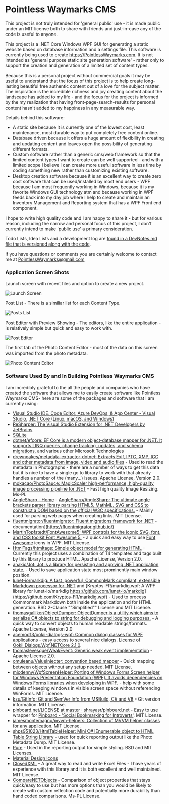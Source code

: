 # Pointless Waymarks CMS

This project is not truly intended for 'general public' use - it is made public under an MIT license both to share with friends and just-in-case any of the code is useful to anyone.

This project is a .NET Core Windows WPF GUI for generating a static website based on database information and a settings file. This software is currently being used to create https://PointlessWaymarks.com. It is not intended as 'general purpose static site generation software' - rather only to support the creation and generation of a limited set of content types.

Because this is a personal project without commercial goals it may be useful to understand that the focus of this project is to help create long-lasting beautiful free authentic content out of a love for the subject matter. The inspiration is the incredible richness and joy creating content about the landscape has added to my life - and the focus for the project is informed by the my realization that having front-page-search-results for personal content hasn't added to my happiness in any measurable way.

Details behind this software:
 - A static site because it is currently one of the lowest cost, least maintenance, most durable way to put completely free content online.
 - Database driven because it offers a huge amount of flexibility in creating and updating content and leaves open the possibility of generating different formats.
 - Custom software rather than a generic cms/web framework so that the limited content types I want to create can be well supported - and with a limited scope I believe I can create more useful software in less time by coding something new rather than customizing existing software.
 - Desktop creation software because it is an excellent way to create zero cost software that can be used/installed by most end users - WPF because I am most frequently working in Windows, because it is my favorite Windows GUI technology atm and because working in WPF feeds back into my day job where I help to create and maintain an Inventory Management and Reporting system that has a WPF Front end component.
 
 I hope to write high quality code and I am happy to share it - but for various reason, including the narrow and personal focus of this project, I don't currently intend to make 'public use' a primary consideration.

Todo Lists, Idea Lists and a development log are [found in a DevNotes.md file that is versioned along with the code](PointlessWaymarksCmsContentEditor/DevNotes.md).

If you have questions or comments you are certainly welcome to contact me at PointlessWaymarks@gmail.com


### Application Screen Shots

Launch screen with recent files and option to create a new project.

![Launch Screen](PointlessWaymarksCmsScreenShots/LaunchScreen.jpg "Launch Screen")


Post List - There is a similiar list for each Content Type.

![Posts List](PointlessWaymarksCmsScreenShots/PostsList.jpg "Posts List")


Post Editor with Preview Showing - The editors, like the entire application - is relatively simple but quick and easy to work with.

![Post Editor](PointlessWaymarksCmsScreenShots/PostEditorWithPreview.jpg "Post Editor")


The first tab of the Photo Content Editor - most of the data on this screen was imported from the photo metadata.

![Photo Content Editor](PointlessWaymarksCmsScreenShots/PhotoEditor.jpg "Photo Content Editor")


### Software Used By and In Building Pointless Waymarks CMS

I am incredibly grateful to the all the people and companies who have created the software that allows me to easily create software like Pointless Waymarks CMS- here are some of the packages and software that I am currently using:
 - [Visual Studio IDE, Code Editor, Azure DevOps, & App Center - Visual Studio](https://visualstudio.microsoft.com/), [.NET Core (Linux, macOS, and Windows)](https://dotnet.microsoft.com/download/dotnet-core)
 - [ReSharper: The Visual Studio Extension for .NET Developers by JetBrains](https://www.jetbrains.com/resharper/)
 - [SQLite](https://www.sqlite.org/index.html)
  - [dotnet/efcore: EF Core is a modern object-database mapper for .NET. It supports LINQ queries, change tracking, updates, and schema migrations.](https://github.com/dotnet/efcore) and various other Microsoft Technologies
 - [drewnoakes/metadata-extractor-dotnet: Extracts Exif, IPTC, XMP, ICC and other metadata from image, video and audio files](https://github.com/drewnoakes/metadata-extractor-dotnet) - Used to read the metadata in Photographs - there are a number of ways to get this data but it is nice to have a single go to library to work with that already handles a number of the (many...) issues. Apache License, Version 2.0.
 - [mokacao/PhotoSauce: MagicScaler high-performance, high-quality image processing pipeline for .NET](https://github.com/mokacao/PhotoSauce) - Fast high quality Image Resizing. Ms-Pl.
 - [AngleSharp - Home](https://anglesharp.github.io/) - [AngleSharp/AngleSharp: The ultimate angle brackets parser library parsing HTML5, MathML, SVG and CSS to construct a DOM based on the official W3C specifications.](https://github.com/AngleSharp/AngleSharp) - Mainly used for parsing web pages when creating links. MIT License.
 - [fluentmigrator/fluentmigrator: Fluent migrations framework for .NET](https://github.com/fluentmigrator/fluentmigrator) -  documentation](https://fluentmigrator.github.io/)
 - [MartinTopfstedt/FontAwesome5: WPF controls for the iconic SVG, font, and CSS toolkit Font Awesome 5.](https://github.com/MartinTopfstedt/FontAwesome5) - a quick and easy way to use [Font Awesome](https://fontawesome.com/) icons in WPF. MIT License.
 - [HtmlTags/htmltags: Simple object model for generating HTML](https://github.com/HtmlTags/htmltags) - Currently this project uses a combination of T4 templates and tags built by this library to produce HTML. Apache License, Version 2.0.
 - [anakic/Jot: Jot is a library for persisting and applying .NET application state.](https://github.com/anakic/Jot) - Used to save application state most prominently main window position.
 - [lunet-io/markdig: A fast, powerful, CommonMark compliant, extensible Markdown processor for .NET](https://github.com/lunet-io/markdig) and [Kryptos-FR/markdig.wpf: A WPF library for lunet-io/markdig https://github.com/lunet-io/markdig](https://github.com/Kryptos-FR/markdig.wpf) - Used to process Commonmark Markdown both inside the application and for HTML generation. BSD 2-Clause ""Simplified"" License and MIT License.
 - [thomasgalliker/ObjectDumper: ObjectDumper is a utility which aims to serialize C# objects to string for debugging and logging purposes.](https://github.com/thomasgalliker/ObjectDumper) - A quick way to convert objects to human readable strings/formats. Apache License, Version 2.0
 - [acemod13/ookii-dialogs-wpf: Common dialog classes for WPF applications](https://github.com/acemod13/ookii-dialogs-wpf) - easy access to several nice dialogs. [License of Ookii.Dialogs.Wpf.NETCore 2.1.0](https://www.nuget.org/packages/Ookii.Dialogs.Wpf.NETCore/2.1.0/License).
 - [thomaslevesque/WeakEvent: Generic weak event implementation](https://github.com/thomaslevesque/WeakEvent/) - Apache License 2.0.
 - [omuleanu/ValueInjecter: convention based mapper](https://github.com/omuleanu/ValueInjecter) - Quick mapping between objects without any setup needed. MIT License.
 - [micdenny/WpfScreenHelper: Porting of Windows Forms Screen helper for Windows Presentation Foundation (WPF). It avoids dependencies on Windows Forms libraries when developing in WPF.](https://github.com/micdenny/WpfScreenHelper) - help with some details of keeping windows in visible screen space without referencing WinForms. MIT License.
 - [kzu/GitInfo: Git and SemVer Info from MSBuild, C# and VB](https://github.com/kzu/GitInfo) - Git version information. MIT License.
 - [pinboard.net/LICENSE at master · shrayasr/pinboard.net](https://github.com/shrayasr/pinboard.net/blob/master/LICENSE) - Easy to use wrapper for [Pinboard - 'Social Bookmarking for Introverts'](http://pinboard.in/). MIT License.
 - [jamesmontemagno/mvvm-helpers: Collection of MVVM helper classes for any application](https://github.com/jamesmontemagno/mvvm-helpers). MIT License.
 - [shps951023/HtmlTableHelper: Mini C# IEnumerable object to HTML Table String Library](https://github.com/shps951023/HtmlTableHelper) - used for quick reporting output like the Photo Metadata Dump. MIT License.
 - [Pure](https://purecss.io/) - Used in the reporting output for simple styling. BSD and MIT Licenses.
 - [Material Design Icons](http://materialdesignicons.com/)
 - [ClosedXML](https://github.com/ClosedXML/ClosedXML) - A great way to read and write Excel Files - I have years of experience with this library and it is both excellent and well maintained. MIT License.
  - [CompareNETObjects](https://github.com/GregFinzer/Compare-Net-Objects) - Comparison of object properties that stays quick/easy to use but has more options than you would be likely to create with custom reflection code and potentially more durability than hand coded comparisons. Ms-PL License.